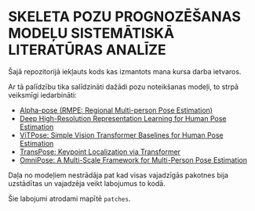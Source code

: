 # SKELETA POZU PROGNOZĒŠANAS MODEĻU SISTEMĀTISKĀ LITERATŪRAS ANALĪZE

Šajā repozitorijā iekļauts kods kas izmantots mana kursa darba ietvaros.

Ar tā palīdzību tika salīdzināti dažādi pozu noteikšanas modeļi, to strpā veiksmīgi iedarbināti:

 * [Alpha-pose (RMPE: Regional Multi-person Pose Estimation)](https://arxiv.org/pdf/1612.00137.pdf)
 * [Deep High-Resolution Representation Learning for Human Pose Estimation](https://arxiv.org/pdf/1902.09212v1.pdf)
 * [ViTPose: Simple Vision Transformer Baselines for Human Pose Estimation](https://arxiv.org/pdf/2204.12484v3.pdf)
 * [TransPose: Keypoint Localization via Transformer](https://arxiv.org/pdf/2012.14214v5.pdf)
 * [OmniPose: A Multi-Scale Framework for Multi-Person Pose Estimation](https://arxiv.org/abs/2103.10180)

Daļa no modeļiem nestrādāja pat kad visas vajadzīgās pakotnes bija uzstādītas un vajadzēja veikt labojumus to kodā.

Šie labojumi atrodami mapītē `patches`.